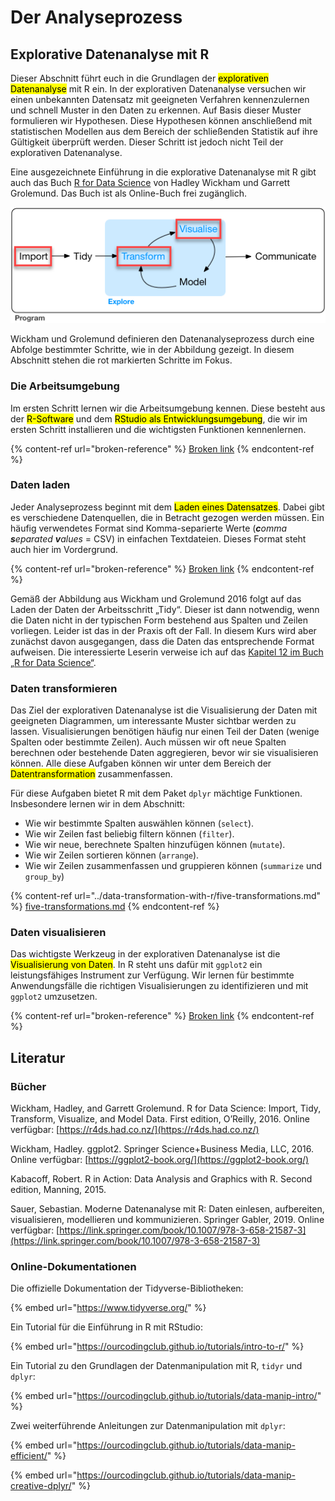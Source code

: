 # Der Analyseprozess

## Explorative Datenanalyse mit R

Dieser Abschnitt führt euch in die Grundlagen der <mark style="background-color:yellow;">explorativen Datenanalyse</mark> mit R ein. In der explorativen Datenanalyse versuchen wir einen unbekannten Datensatz mit geeigneten Verfahren kennenzulernen und schnell Muster in den Daten zu erkennen. Auf Basis dieser Muster formulieren wir Hypothesen. Diese Hypothesen können anschließend mit statistischen Modellen aus dem Bereich der schließenden Statistik auf ihre Gültigkeit überprüft werden. Dieser Schritt ist jedoch nicht Teil der explorativen Datenanalyse.

Eine ausgezeichnete Einführung in die explorative Datenanalyse mit R gibt auch das Buch [R for Data Science](https://r4ds.had.co.nz/) von Hadley Wickham und Garrett Grolemund. Das Buch ist als Online-Buch frei zugänglich.

![Der Datenanalyseprozess nach Wickham & Grolemund 2016.](<../.gitbook/assets/image (46) (1).png>)

Wickham und Grolemund definieren den Datenanalyseprozess durch eine Abfolge bestimmter Schritte, wie in der Abbildung gezeigt. In diesem Abschnitt stehen die rot markierten Schritte im Fokus.&#x20;

### Die Arbeitsumgebung

Im ersten Schritt lernen wir die Arbeitsumgebung kennen. Diese besteht aus der <mark style="background-color:yellow;">R-Software</mark> und dem <mark style="background-color:yellow;">RStudio als Entwicklungsumgebung</mark>, die wir im ersten Schritt installieren und die wichtigsten Funktionen kennenlernen.

{% content-ref url="broken-reference" %}
[Broken link](broken-reference)
{% endcontent-ref %}

### Daten laden

Jeder Analyseprozess beginnt mit dem <mark style="background-color:yellow;">Laden eines Datensatzes</mark>. Dabei gibt es verschiedene Datenquellen, die in Betracht gezogen werden müssen. Ein häufig verwendetes Format sind Komma-separierte Werte (_**c**omma **s**eparated **v**alues_ = CSV) in einfachen Textdateien. Dieses Format steht auch hier im Vordergrund.

{% content-ref url="broken-reference" %}
[Broken link](broken-reference)
{% endcontent-ref %}

Gemäß der Abbildung aus Wickham und Grolemund 2016 folgt auf das Laden der Daten der Arbeitsschritt „Tidy“. Dieser ist dann notwendig, wenn die Daten nicht in der typischen Form bestehend aus Spalten und Zeilen vorliegen. Leider ist das in der Praxis oft der Fall. In diesem Kurs wird aber zunächst davon ausgegangen, dass die Daten das entsprechende Format aufweisen. Die interessierte Leserin verweise ich auf das [Kapitel 12 im Buch „R for Data Science“](11-der-analyseprozess.md#explorative-datenanalyse-mit-r).

### Daten transformieren

Das Ziel der explorativen Datenanalyse ist die Visualisierung der Daten mit geeigneten Diagrammen, um interessante Muster sichtbar werden zu lassen. Visualisierungen benötigen häufig nur einen Teil der Daten (wenige Spalten oder bestimmte Zeilen). Auch müssen wir oft neue Spalten berechnen oder bestehende Daten aggregieren, bevor wir sie visualisieren können. Alle diese Aufgaben können wir unter dem Bereich der <mark style="background-color:yellow;">Datentransformation</mark> zusammenfassen.

Für diese Aufgaben bietet R mit dem Paket `dplyr` mächtige Funktionen. Insbesondere lernen wir in dem Abschnitt:

* Wie wir bestimmte Spalten auswählen können (`select`).
* Wie wir Zeilen fast beliebig filtern können (`filter`).
* Wie wir neue, berechnete Spalten hinzufügen können (`mutate`).
* Wie wir Zeilen sortieren können (`arrange`).
* Wie wir Zeilen zusammenfassen und gruppieren können (`summarize` und `group_by`)

{% content-ref url="../data-transformation-with-r/five-transformations.md" %}
[five-transformations.md](../data-transformation-with-r/five-transformations.md)
{% endcontent-ref %}

### Daten visualisieren

Das wichtigste Werkzeug in der explorativen Datenanalyse ist die <mark style="background-color:yellow;">Visualisierung von Daten</mark>. In R steht uns dafür mit `ggplot2` ein leistungsfähiges Instrument zur Verfügung. Wir lernen für bestimmte Anwendungsfälle die richtigen Visualisierungen zu identifizieren und mit `ggplot2` umzusetzen.

{% content-ref url="broken-reference" %}
[Broken link](broken-reference)
{% endcontent-ref %}

## Literatur

### Bücher

Wickham, Hadley, and Garrett Grolemund. R for Data Science: Import, Tidy, Transform, Visualize, and Model Data. First edition, O’Reilly, 2016. Online verfügbar: [https://r4ds.had.co.nz/](https://r4ds.had.co.nz/)

Wickham, Hadley. ggplot2. Springer Science+Business Media, LLC, 2016. Online verfügbar: [https://ggplot2-book.org/](https://ggplot2-book.org/)

Kabacoff, Robert. R in Action: Data Analysis and Graphics with R. Second edition, Manning, 2015.

Sauer, Sebastian. Moderne Datenanalyse mit R: Daten einlesen, aufbereiten, visualisieren, modellieren und kommunizieren. Springer Gabler, 2019. Online verfügbar: [https://link.springer.com/book/10.1007/978-3-658-21587-3](https://link.springer.com/book/10.1007/978-3-658-21587-3)

### Online-Dokumentationen

Die offizielle Dokumentation der Tidyverse-Bibliotheken:

{% embed url="https://www.tidyverse.org/" %}

Ein Tutorial für die Einführung in R mit RStudio:

{% embed url="https://ourcodingclub.github.io/tutorials/intro-to-r/" %}

Ein Tutorial zu den Grundlagen der Datenmanipulation mit R, `tidyr` und `dplyr`:

{% embed url="https://ourcodingclub.github.io/tutorials/data-manip-intro/" %}

Zwei weiterführende Anleitungen zur Datenmanipulation mit `dplyr`:

{% embed url="https://ourcodingclub.github.io/tutorials/data-manip-efficient/" %}

{% embed url="https://ourcodingclub.github.io/tutorials/data-manip-creative-dplyr/" %}
